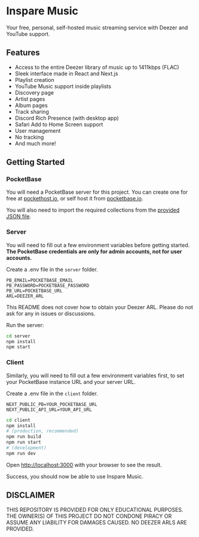 # Inspare Music

Your free, personal, self-hosted music streaming service with Deezer and YouTube support.

## Features
* Access to the entire Deezer library of music up to 1411kbps (FLAC)
* Sleek interface made in React and Next.js
* Playlist creation
* YouTube Music support inside playlists
* Discovery page
* Artist pages
* Album pages
* Track sharing
* Discord Rich Presence (with desktop app)
* Safari Add to Home Screen support
* User management
* No tracking
* And much more!

## Getting Started

### PocketBase

You will need a PocketBase server for this project. You can create one for free at [pockethost.io](https://pockethost.io), or self host it from [pocketbase.io](https://pocketbase.io).

You will also need to import the required collections from the [provided JSON file](./pocketbase/collections.json).

### Server

You will need to fill out a few environment variables before getting started. **The PocketBase credentials are only for admin accounts, not for user accounts.**

Create a .env file in the `server` folder.

```env
PB_EMAIL=POCKETBASE_EMAIL
PB_PASSWORD=POCKETBASE_PASSWORD
PB_URL=POCKETBASE_URL
ARL=DEEZER_ARL
```

This README does not cover how to obtain your Deezer ARL. Please do not ask for any in issues or discussions.

Run the server:

```bash
cd server
npm install
npm start
```

### Client

Similarly, you will need to fill out a few environment variables first, to set your PocketBase instance URL and your server URL.

Create a .env file in the `client` folder.

```env
NEXT_PUBLIC_PB=YOUR_POCKETBASE_URL
NEXT_PUBLIC_API_URL=YOUR_API_URL
```

```bash
cd client
npm install
# (production, recommended)
npm run build
npm run start
# (development)
npm run dev
```

Open [http://localhost:3000](http://localhost:3000) with your browser to see the result.

Success, you should now be able to use Inspare Music.

## DISCLAIMER
THIS REPOSITORY IS PROVIDED FOR ONLY EDUCATIONAL PURPOSES. THE OWNER(S) OF THIS PROJECT DO NOT CONDONE PIRACY OR ASSUME ANY LIABILITY FOR DAMAGES CAUSED. NO DEEZER ARLS ARE PROVIDED.